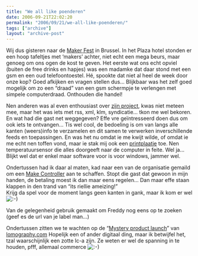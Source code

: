 ```yaml
---
title: "We all like poenderen"
date: 2006-09-21T22:02:20
permalink: "2006/09/21/we-all-like-poenderen/"
tags: ["archive"]
layout: "archive-post"
---
```

Wij dus gisteren naar de [Maker Fest](http://www.makezine.com/blog/archive/2006/09/makers_at_eurooscon.html "http://www.makezine.com/blog/archive/2006/09/makers_at_eurooscon.html") in Brussel. In het Plaza hotel stonden er een hoop tafeltjes met ‘makers’ achter, niet echt een mega beurs, maar genoeg om ons ogen de kost te geven. Het eerste wat ons echt opviel (buiten de free drinks en hapjes) was een madamke dat daar stond met een gsm en een oud telefoontoestel. Hé, spookte dat niet al heel de week door onze kop? Goed afkijken en vragen stellen dus… Blijkbaar was het zelf goed mogelijk om zo een “draad” van een gsm schermpje te verlengen met simpele computerdraad. Onthouden die handel!

Nen anderen was al even enthousiast over [zijn project](http://www.syndicit.com/ "http://www.syndicit.com/"), kwas niet meteen mee, maar het was iets met rss, xml, klm, syndicatie… tkon me wel bekoren. En wat had die gast net weggegeven? Effe vre geïntresseerd doen dus om ook iets te ontvangen… Tis wel cool, de bedoeling is om van langs alle kanten (weers)info te verzamelen en dit samen te verwerken inverschillende feeds en toepassingen. En was het nu omdat ie me kwijt wilde, of omdat ie me echt nen toffen vond, maar ie stak mij ook een [printplaatje](http://www.instructables.com/id/EV9KA88GBMEQZJJOR5/?partner=syndicit.com "http://www.instructables.com/id/EV9KA88GBMEQZJJOR5/?partner=syndicit.com") toe. Nen temperatuursensor die alles doorgeeft naar de computer in feite. Wel ja… Blijkt wel dat er enkel maar software voor is voor windows, jammer wel.

Ondertussen had ik daar al maten, kad naar een van de organisatie gemaild om een [Make Controller](http://makezine.com/controller/ "http://makezine.com/controller/") aan te schaffen. Stopt die gast dat gewoon in mijn handen, de betaling moest ik dan maar eens regelen… Dan maar effe staan klappen in den trand van “its riellie ameizing!”  
Krijg da spel voor de moment langs geen kanten in gank, maar ik kom er wel ![:-)](http://www.donebysimon.be/blog/wp-includes/images/smilies/icon_smile.gif)

Van de gelegenheid gebruik gemaakt om Freddy nog eens op te zoeken (geef es de url van je label man…)

Ondertussen zitten we te wachten op de “[Mystery product launch](http://www.lomography.com/blog/?id=243&referer=blog "http://www.lomography.com/blog/?id=243&referer=blog")” van [lomography.com](http://wwwlomography.com/ "http://wwwlomography.com") Hopelijk een of ander digitaal ding, maar ik betwijfel het, tzal waarschijnlijk een zotte lc-a zijn. Ze weten er wel de spanning in te houden, pfff, allemaal commerce ![:-)](http://www.donebysimon.be/blog/wp-includes/images/smilies/icon_smile.gif)
